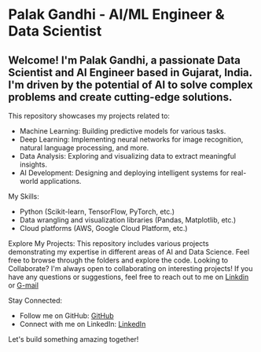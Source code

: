 # Palak Gandhi - AI/ML Engineer & Data Scientist

## Welcome! I'm Palak Gandhi, a passionate Data Scientist and AI Engineer based in Gujarat, India. I'm driven by the potential of AI to solve complex problems and create cutting-edge solutions.

This repository showcases my projects related to:
 * Machine Learning: Building predictive models for various tasks.
 * Deep Learning: Implementing neural networks for image recognition, natural language processing, and more.
 * Data Analysis: Exploring and visualizing data to extract meaningful insights.
 * AI Development: Designing and deploying intelligent systems for real-world applications.

My Skills:
 * Python (Scikit-learn, TensorFlow, PyTorch, etc.)
 * Data wrangling and visualization libraries (Pandas, Matplotlib, etc.)
 * Cloud platforms (AWS, Google Cloud Platform, etc.)

Explore My Projects:
This repository includes various projects demonstrating my expertise in different areas of AI and Data Science. Feel free to browse through the folders and explore the code.
Looking to Collaborate?
I'm always open to collaborating on interesting projects! If you have any questions or suggestions, feel free to reach out to me on [Linkdin](https://www.linkedin.com/in/palakgandhi98/) or [G-mail](palakgandhi98.pg@gmail.com)

Stay Connected:
 * Follow me on GitHub: [GitHub](https://www.github.com/palakgandhi98)
 * Connect with me on LinkedIn: [LinkedIn](https://www.linkedin.com/in/palakgandhi98/)

Let's build something amazing together!
